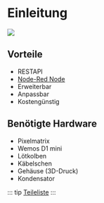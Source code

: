 # Einleitung
![](/pixelit_pic.jpeg)

## Vorteile
* RESTAPI
* [Node-Red Node](https://flows.nodered.org/node/node-red-contrib-pixelit)
* Erweiterbar
* Anpassbar
* Kostengünstig

## Benötigte Hardware 
* Pixelmatrix
* Wemos D1 mini
* Lötkolben
* Käbelschen
* Gehäuse (3D-Druck)
* Kondensator

::: tip
[Teileliste](./hardware.html#teileliste)
:::
